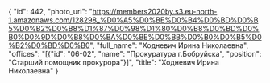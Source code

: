 {
    "id": 442,
    "photo_url": "https://members2020by.s3.eu-north-1.amazonaws.com/128298_%D0%A5%D0%BE%D0%B4%D0%BD%D0%B5%D0%B2%D0%B8%D1%87%D0%98%D1%80%D0%B8%D0%BD%D0%B0%D0%9D%D0%B8%D0%BA%D0%BE%D0%BB%D0%B0%D0%B5%D0%B2%D0%BD%D0%B0",
    "full_name": "Ходневич Ирина Николаевна",
    "offices": "[{\"id\": \"06-02\", \"name\": \"Прокуратура г.Бобруйска\", \"position\": \"Старший помощник прокурора\"}]",
    "title": "Ходневич Ирина Николаевна"
}